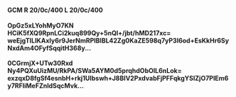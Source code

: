 #### GCM R 20/0c/400 L 20/0c/400
**OpGz5xLYohMyO7KN**<br/>**HCiK5fXQ9RpnLCi2kuq899Qy+5nQl+/jbt/hMD217xc=**<br/>**weEjgTILIKAxIy6r9JerNmRPlBlBL42Zg0KaZE598q7yP3l6od+EsKkHr6SyNxdAm4OFyfSqqitH368y...**<br/><br/>
**0CGrmjX+UTw30Rxd**<br/>**Ny4PQXuUizMU/RkPA/SWa5AYM0d5prqhdObOlL6nLok=**<br/>**exzqxD8fgSf4esnbH+rkj1UIbswh+J8BIV2PxdvabFjPFFqkgYSlZjO7PIEm6y7RFliMeFZnldSqcMvk...**